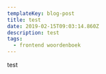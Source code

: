 ```yaml
---
templateKey: blog-post
title: test
date: 2019-02-15T09:03:14.860Z
description: test
tags:
  - frontend woordenboek
---
```

test

